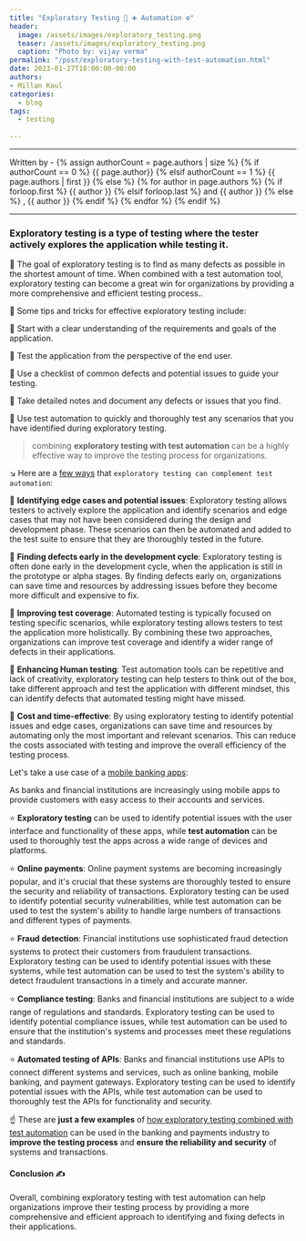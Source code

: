 ```yaml
---
title: "Exploratory Testing 🔎 ➕ Automation ⚙️"
header:
  image: /assets/images/exploratory_testing.png
  teaser: /assets/images/exploratory_testing.png
  caption: "Photo by: vijay verma"
permalink: "/post/exploratory-testing-with-test-automation.html"
date: 2023-01-27T18:00:00-00:00
authors:
- Millan Kaul
categories:
  - blog
tags:
  - testing
  
---
```


<hr>
<p>
 Written by -
{% assign authorCount = page.authors | size %}
{% if authorCount == 0 %}
   {{ page.author}}
{% elsif authorCount == 1 %}
    {{ page.authors | first }}         
{% else %}
    {% for author in page.authors %}
        {% if forloop.first %}
            {{ author }}
        {% elsif forloop.last %}
            and {{ author }}
        {% else %}
            , {{ author }}
        {% endif %}
    {% endfor %}
{% endif %}
</p>

<hr>


### Exploratory testing is a type of testing where the tester actively explores the application while testing it. 

🎯 The goal of exploratory testing is to find as many defects as possible in the shortest amount of time. When combined with a test automation tool, exploratory testing can become a great win for organizations by providing a more comprehensive and efficient testing process..

🙌 Some tips and tricks for effective exploratory testing include:

🔷 Start with a clear understanding of the requirements and goals of the application.

🔷 Test the application from the perspective of the end user.

🔷 Use a checklist of common defects and potential issues to guide your testing.

🔷 Take detailed notes and document any defects or issues that you find.

🔷 Use test automation to quickly and thoroughly test any scenarios that you have identified during exploratory testing.

> combining **exploratory testing with test automation** can be a highly effective way to improve the testing process for organizations.



↘️ Here are a <ins>few ways</ins> that `exploratory testing can complement test automation`:


🤝 **Identifying edge cases and potential issues**: Exploratory testing allows testers to actively explore the application and identify scenarios and edge cases that may not have been considered during the design and development phase. These scenarios can then be automated and added to the test suite to ensure that they are thoroughly tested in the future.

🤝 **Finding defects early in the development cycle**: Exploratory testing is often done early in the development cycle, when the application is still in the prototype or alpha stages. By finding defects early on, organizations can save time and resources by addressing issues before they become more difficult and expensive to fix.

🤝 **Improving test coverage**: Automated testing is typically focused on testing specific scenarios, while exploratory testing allows testers to test the application more holistically. By combining these two approaches, organizations can improve test coverage and identify a wider range of defects in their applications.

🤝 **Enhancing Human testing**: Test automation tools can be repetitive and lack of creativity, exploratory testing can help testers to think out of the box, take different approach and test the application with different mindset, this can identify defects that automated testing might have missed.

🤝 **Cost and time-effective**: By using exploratory testing to identify potential issues and edge cases, organizations can save time and resources by automating only the most important and relevant scenarios. This can reduce the costs associated with testing and improve the overall efficiency of the testing process.


Let's take a use case of a <ins>mobile banking apps</ins>: 


As banks and financial institutions are increasingly using mobile apps to provide customers with easy access to their accounts and services. 

⭐ **Exploratory testing** can be used to identify potential issues with the user interface and functionality of these apps, while **test automation** can be used to thoroughly test the apps across a wide range of devices and platforms.


⭐ **Online payments**: Online payment systems are becoming increasingly popular, and it's crucial that these systems are thoroughly tested to ensure the security and reliability of transactions. Exploratory testing can be used to identify potential security vulnerabilities, while test automation can be used to test the system's ability to handle large numbers of transactions and different types of payments.


⭐ **Fraud detection**: Financial institutions use sophisticated fraud detection systems to protect their customers from fraudulent transactions. Exploratory testing can be used to identify potential issues with these systems, while test automation can be used to test the system's ability to detect fraudulent transactions in a timely and accurate manner.


⭐ **Compliance testing**: Banks and financial institutions are subject to a wide range of regulations and standards. Exploratory testing can be used to identify potential compliance issues, while test automation can be used to ensure that the institution's systems and processes meet these regulations and standards.


⭐ **Automated testing of APIs**: Banks and financial institutions use APIs to connect different systems and services, such as online banking, mobile banking, and payment gateways. Exploratory testing can be used to identify potential issues with the APIs, while test automation can be used to thoroughly test the APIs for functionality and security.



☝️ These are __just a few examples__ of <ins>how exploratory testing combined with test automation</ins> can be used in the banking and payments industry to **improve the testing process** and **ensure the reliability and security** of systems and transactions.


#### Conclusion ✍️

Overall, combining exploratory testing with test automation can help organizations improve their testing process by providing a more comprehensive and efficient approach to identifying and fixing defects in their applications.


